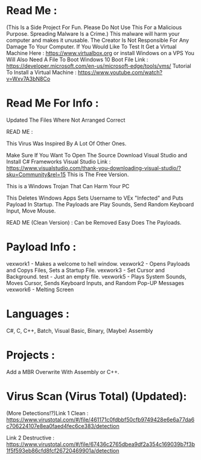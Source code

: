 # Read Me :

(This Is a Side Project For Fun. Please Do Not Use This For a Malicious Purpose. Spreading Malware Is a Crime.)
This malware will harm your computer and makes it unusable. 
The Creator Is Not Responsible For Any Damage To Your Computer.
If You Would Like To Test It Get a Virtual Machine Here : https://www.virtualbox.org or install Windows on a VPS
You Will Also Need A File To Boot Windows 10 Boot File Link : https://developer.microsoft.com/en-us/microsoft-edge/tools/vms/
Tutorial To Install a Virtual Machine : https://www.youtube.com/watch?v=Wxv7A3bN8Co

# Read Me For Info :
Updated The Files Where Not Arranged Correct

READ ME :

This Virus Was Inspired By A Lot Of Other Ones.

Make Sure If You Want To Open The Source Download Visual Studio and Install C# Frameworks Visual Studio Link : https://www.visualstudio.com/thank-you-downloading-visual-studio/?sku=Community&rel=15 This is The Free Version.


This is a Windows Trojan That Can Harm Your PC

This Deletes Windows Apps Sets Username to VEx "Infected" and Puts Payload In Startup.
The Payloads are Play Sounds, Send Random Keyboard Input, Move Mouse.

READ ME (Clean Version) :
Can be Removed Easy Does The Payloads.

# Payload Info : 
vexwork1 - Makes a welcome to hell window.
vexwork2 - Opens Payloads and Copys Files, Sets a Startup File.
vexwork3 - Set Cursor and Background.
test - Just an empty file.
vexwork5 - Plays System Sounds, Moves Cursor, Sends Keyboard Inputs, and Random Pop-UP Messages 
vexwork6 - Melting Screen

# Languages :

C#,
C,
C++,
Batch,
Visual Basic,
Binary,
(Maybe) Assembly


# Projects :
Add a MBR Overwrite With Assembly or C++.

# Virus Scan (Virus Total) (Updated):
(More Detections!?)Link 1 Clean : https://www.virustotal.com/#/file/461171c0fdbbf50cfb9749428e6e6a77da6c706224107e8ea0faed4fec6ce383/detection

Link 2 Destructive : 
https://www.virustotal.com/#/file/67436c2765dbea9df2a354c169039b7f3b1f5f593eb86cfd8fcf26720469901a/detection
